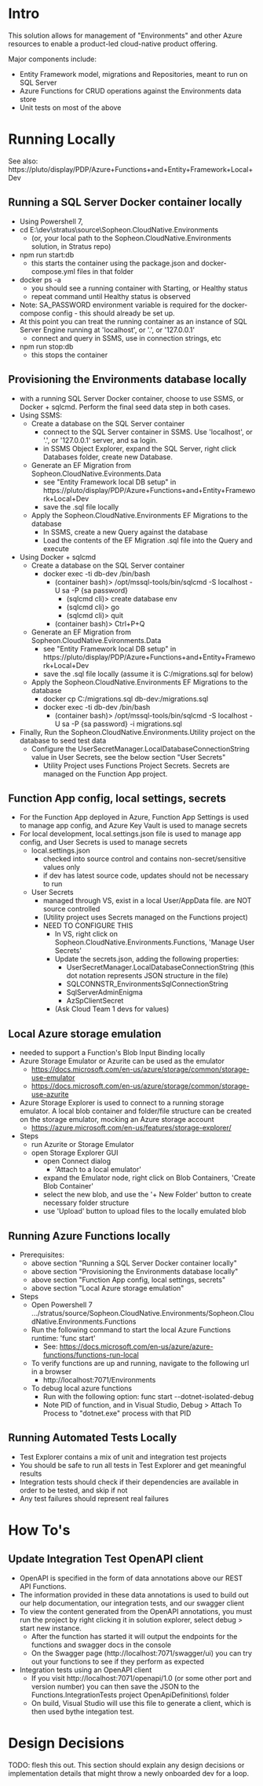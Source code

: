 # Intro
This solution allows for management of "Environments" and other Azure resources to enable a product-led cloud-native product offering.

Major components include:
* Entity Framework model, migrations and Repositories, meant to run on SQL Server
* Azure Functions for CRUD operations against the Environments data store
* Unit tests on most of the above

# Running Locally

See also: https://pluto/display/PDP/Azure+Functions+and+Entity+Framework+Local+Dev

## Running a SQL Server Docker container locally
- Using Powershell 7,
- cd E:\dev\stratus\source\Sopheon.CloudNative.Environments
  - (or, your local path to the Sopheon.CloudNative.Environments solution, in Stratus repo)
- npm run start:db
  - this starts the container using the package.json and docker-compose.yml files in that folder
- docker ps -a
  - you should see a running container with Starting, or Healthy status
  - repeat command until Healthy status is observed
-  Note: SA_PASSWORD environment variable is required for the docker-compose config - this should already be set up.
- At this point you can treat the running container as an instance of SQL Server Engine running at 'localhost', or '.', or '127.0.0.1'
  - connect and query in SSMS, use in connection strings, etc
- npm run stop:db
  - this stops the container

## Provisioning the Environments database locally
- with a running SQL Server Docker container, choose to use SSMS, or Docker + sqlcmd. Perform the final seed data step in both cases.
- Using SSMS:
  - Create a database on the SQL Server container
    - connect to the SQL Server container in SSMS.  Use 'localhost', or '.', or '127.0.0.1' server, and sa login.
    - in SSMS Object Explorer, expand the SQL Server, right click Databases folder, create new Database.
  - Generate an EF Migration from Sopheon.CloudNative.Evironments.Data
    - see "Entity Framework local DB setup" in  https://pluto/display/PDP/Azure+Functions+and+Entity+Framework+Local+Dev
    - save the .sql file locally
  - Apply the Sopheon.CloudNative.Environments EF Migrations to the database
    - In SSMS, create a new Query against the database
    - Load the contents of the EF Migration .sql file into the Query and execute
- Using Docker + sqlcmd
  - Create a database on the SQL Server container
    - docker exec -ti db-dev /bin/bash
      - (container bash)> /opt/mssql-tools/bin/sqlcmd -S localhost -U sa -P {sa password}
        - (sqlcmd cli)> create database env
        - (sqlcmd cli)> go
        - (sqlcmd cli)> quit
      - (container bash)> Ctrl+P+Q
  - Generate an EF Migration from Sopheon.CloudNative.Evironments.Data
    - see "Entity Framework local DB setup" in  https://pluto/display/PDP/Azure+Functions+and+Entity+Framework+Local+Dev
    - save the .sql file locally (assume it is C:/migrations.sql for below)
  - Apply the Sopheon.CloudNative.Environments EF Migrations to the database
    - docker cp C:/migrations.sql db-dev:/migrations.sql
    - docker exec -ti db-dev /bin/bash
      - (container bash)> /opt/mssql-tools/bin/sqlcmd -S localhost -U sa -P {sa password} -i migrations.sql
- Finally, Run the Sopheon.CloudNative.Environments.Utility project on the database to seed test data
  - Configure the UserSecretManager.LocalDatabaseConnectionString value in User Secrets, see the below section "User Secrets"
    - Utility Project uses Functions Project Secrets. Secrets are managed on the Function App project.

## Function App config, local settings, secrets
- For the Function App deployed in Azure, Function App Settings is used to manage app config, and Azure Key Vault is used to manage secrets
- For local development, local.settings.json file is used to manage app config, and User Secrets is used to manage secrets
  - local.settings.json
    - checked into source control and contains non-secret/sensitive values only
    - if dev has latest source code, updates should not be necessary to run
  - User Secrets
    - managed through VS, exist in a local User/AppData file. are NOT source controlled
    - (Utility project uses Secrets managed on the Functions project)
    - NEED TO CONFIGURE THIS
      - In VS, right click on Sopheon.CloudNative.Environments.Functions, 'Manage User Secrets'
      - Update the secrets.json, adding the following properties:
        - UserSecretManager.LocalDatabaseConnectionString (this dot notation represents JSON structure in the file)
        - SQLCONNSTR_EnvironmentsSqlConnectionString
        - SqlServerAdminEnigma
        - AzSpClientSecret
      - (Ask Cloud Team 1 devs for values)

## Local Azure storage emulation
- needed to support a Function's Blob Input Binding locally
- Azure Storage Emulator or Azurite can be used as the emulator
  - https://docs.microsoft.com/en-us/azure/storage/common/storage-use-emulator
  - https://docs.microsoft.com/en-us/azure/storage/common/storage-use-azurite
- Azure Storage Explorer is used to connect to a running storage emulator.  A local blob container and folder/file structure can be created on the storage emulator, mocking an Azure storage account
  - https://azure.microsoft.com/en-us/features/storage-explorer/
- Steps
  - run Azurite or Storage Emulator
  - open Storage Explorer GUI
    - open Connect dialog
      - 'Attach to a local emulator'
    - expand the Emulator node, right click on Blob Containers, 'Create Blob Container'
    - select the new blob, and use the '+ New Folder' button to create necessary folder structure
    - use 'Upload' button to upload files to the locally emulated blob

## Running Azure Functions locally
- Prerequisites:
  - above section "Running a SQL Server Docker container locally"
  - above section "Provisioning the Environments database locally"
  - above section "Function App config, local settings, secrets"
  - above section "Local Azure storage emulation"
- Steps
  - Open Powershell 7 .../stratus/source/Sopheon.CloudNative.Environments/Sopheon.CloudNative.Environments.Functions
  - Run the following command to start the local Azure Functions runtime: 'func start'
    - See: https://docs.microsoft.com/en-us/azure/azure-functions/functions-run-local
  - To verify functions are up and running, navigate to the following url in a browser
    - http://localhost:7071/Environments
  - To debug local azure functions
    - Run with the following option: func start --dotnet-isolated-debug
    - Note PID of function, and in Visual Studio, Debug > Attach To Process to "dotnet.exe" process with that PID

## Running Automated Tests Locally
 - Test Explorer contains a mix of unit and integration test projects
 - You should be safe to run all tests in Test Explorer and get meaningful results
 - Integration tests should check if their dependencies are available in order to be tested, and skip if not
 - Any test failures should represent real failures

# How To's

## Update Integration Test OpenAPI client
 - OpenAPI is specified in the form of data annotations above our REST API Functions.
 - The information provided in these data annotations is used to build out our help documentation, our integration tests, and our swagger client
 - To view the content generated from the OpenAPI annotations, you must run the project by right clicking it in solution explorer, select debug > start new instance.
   -  After the function has started it will output the endpoints for the functions and swagger docs in the console
   -  On the Swagger page (http://localhost:7071/swagger/ui) you can try out your functions to see if they perform as expected
 -  Integration tests using an OpenAPI client
    -  If you visit http://localhost:7071/openapi/1.0 (or some other port and version number) you can then save the JSON to the Functions.IntegrationTests project OpenApiDefinitions\ folder
    -  On build, Visual Studio will use this file to generate a client, which is then used bythe integation test.

# Design Decisions
TODO: flesh this out.  This section should explain any design decisions or implementation details that might throw a newly onboarded dev for a loop.
